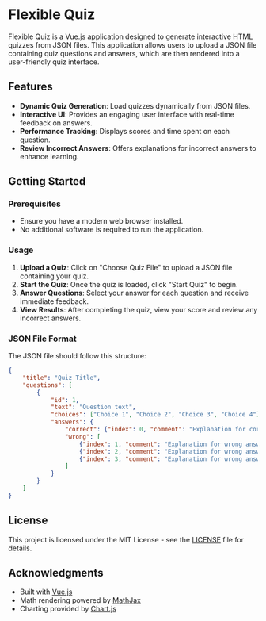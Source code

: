 # Flexible Quiz

Flexible Quiz is a Vue.js application designed to generate interactive HTML quizzes from JSON files. This application allows users to upload a JSON file containing quiz questions and answers, which are then rendered into a user-friendly quiz interface.

## Features

- **Dynamic Quiz Generation**: Load quizzes dynamically from JSON files.
- **Interactive UI**: Provides an engaging user interface with real-time feedback on answers.
- **Performance Tracking**: Displays scores and time spent on each question.
- **Review Incorrect Answers**: Offers explanations for incorrect answers to enhance learning.

## Getting Started

### Prerequisites

- Ensure you have a modern web browser installed.
- No additional software is required to run the application.

### Usage

1. **Upload a Quiz**: Click on "Choose Quiz File" to upload a JSON file containing your quiz.
2. **Start the Quiz**: Once the quiz is loaded, click "Start Quiz" to begin.
3. **Answer Questions**: Select your answer for each question and receive immediate feedback.
4. **View Results**: After completing the quiz, view your score and review any incorrect answers.

### JSON File Format

The JSON file should follow this structure:

```json
{
    "title": "Quiz Title",
    "questions": [
        {
            "id": 1,
            "text": "Question text",
            "choices": ["Choice 1", "Choice 2", "Choice 3", "Choice 4"],
            "answers": {
                "correct": {"index": 0, "comment": "Explanation for correct answer"},
                "wrong": [
                    {"index": 1, "comment": "Explanation for wrong answer"},
                    {"index": 2, "comment": "Explanation for wrong answer"},
                    {"index": 3, "comment": "Explanation for wrong answer"}
                ]
            }
        }
    ]
}
```

## License

This project is licensed under the MIT License - see the [LICENSE](LICENSE) file for details.

## Acknowledgments

- Built with [Vue.js](https://vuejs.org/)
- Math rendering powered by [MathJax](https://www.mathjax.org/)
- Charting provided by [Chart.js](https://www.chartjs.org/)
